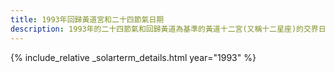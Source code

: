 ```yaml
---
title: 1993年回歸黃道宮和二十四節氣日期
description: 1993年的二十四節氣和回歸黃道為基準的黃道十二宮(又稱十二星座)的交界日期，常見於西洋占星術和星座運程
---
```

{% include_relative _solarterm_details.html year="1993" %}
